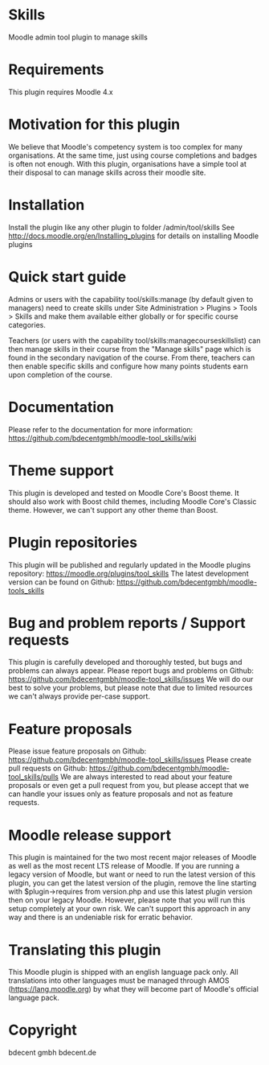 # Skills

Moodle admin tool plugin to manage skills

# Requirements

This plugin requires Moodle 4.x

# Motivation for this plugin

We believe that Moodle's competency system is too complex for many organisations. At the same time, just using course completions and badges is often not enough. With this plugin, organisations have a simple tool at their disposal to can manage skills across their moodle site.

# Installation

Install the plugin like any other plugin to folder /admin/tool/skills
See http://docs.moodle.org/en/Installing_plugins for details on installing Moodle plugins

# Quick start guide

Admins or users with the capability tool/skills:manage (by default given to managers) need to create skills under Site Administration > Plugins > Tools > Skills and make them available either globally or for specific course categories.

Teachers (or users with the capability tool/skills:managecourseskillslist) can then manage skills in their course from the "Manage skills" page which is found in the secondary navigation of the course. From there, teachers can then enable specific skills and configure how many points students earn upon completion of the course.

# Documentation

Please refer to the documentation for more information: https://github.com/bdecentgmbh/moodle-tool_skills/wiki

# Theme support

This plugin is developed and tested on Moodle Core's Boost theme. It should also work with Boost child themes, including Moodle Core's Classic theme. However, we can't support any other theme than Boost.

# Plugin repositories

This plugin will be published and regularly updated in the Moodle plugins repository: https://moodle.org/plugins/tool_skills
The latest development version can be found on Github: https://github.com/bdecentgmbh/moodle-tools_skills

# Bug and problem reports / Support requests

This plugin is carefully developed and thoroughly tested, but bugs and problems can always appear. Please report bugs and problems on Github: https://github.com/bdecentgmbh/moodle-tool_skills/issues We will do our best to solve your problems, but please note that due to limited resources we can't always provide per-case support.

# Feature proposals

Please issue feature proposals on Github: https://github.com/bdecentgmbh/moodle-tool_skills/issues Please create pull requests on Github: https://github.com/bdecentgmbh/moodle-tool_skills/pulls We are always interested to read about your feature proposals or even get a pull request from you, but please accept that we can handle your issues only as feature proposals and not as feature requests.

# Moodle release support

This plugin is maintained for the two most recent major releases of Moodle as well as the most recent LTS release of Moodle. If you are running a legacy version of Moodle, but want or need to run the latest version of this plugin, you can get the latest version of the plugin, remove the line starting with $plugin->requires from version.php and use this latest plugin version then on your legacy Moodle. However, please note that you will run this setup completely at your own risk. We can't support this approach in any way and there is an undeniable risk for erratic behavior.

# Translating this plugin

This Moodle plugin is shipped with an english language pack only. All translations into other languages must be managed through AMOS (https://lang.moodle.org) by what they will become part of Moodle's official language pack.

# Copyright

bdecent gmbh
bdecent.de
